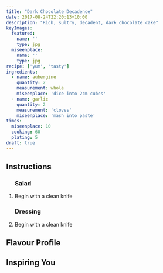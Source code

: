 ```yaml
---
title: "Dark Chocolate Decadence"
date: 2017-08-24T22:20:13+10:00
description: "Rich, sultry, decadent, dark chocolate cake"
keyImages:
  featured:
    name: ''
    type: jpg
  miseenplace:
    name: ''
    type: jpg
recipe: ['yum', 'tasty']
ingredients:
  - name: aubergine
    quantity: 2
    measurement: whole
    miseenplace: 'dice into 2cm cubes'
  - name: garlic
    quantity: 2
    measurement: 'cloves'
    miseenplace: 'mash into paste'
times:
  miseenplace: 10
  cooking: 60
  plating: 5
draft: true
---
```


## Instructions

<ol itemprop="recipeInstructions" class="text-left">
<h3>Salad</h3> <!-- remove this if you don't need it -->
  <li itemprop="instruction">Begin with a clean knife</li>

<h3>Dressing</h3> <!-- remove this if you don't need it -->
  <li itemprop="instruction">Begin with a clean knife</li>
</ol>

## Flavour Profile

## Inspiring You
